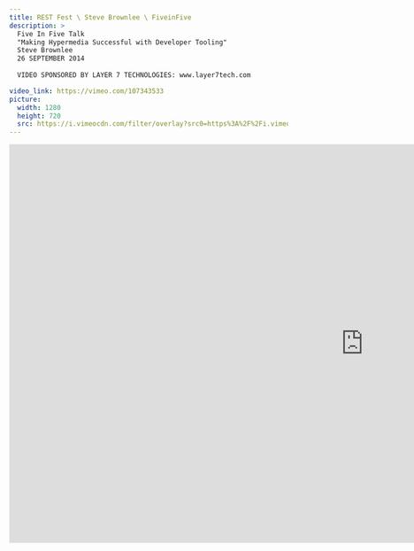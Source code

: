 ```yaml
---
title: REST Fest \ Steve Brownlee \ FiveinFive
description: >
  Five In Five Talk
  "Making Hypermedia Successful with Developer Tooling"
  Steve Brownlee
  26 SEPTEMBER 2014
  
  VIDEO SPONSORED BY LAYER 7 TECHNOLOGIES: www.layer7tech.com

video_link: https://vimeo.com/107343533
picture:
  width: 1280
  height: 720
  src: https://i.vimeocdn.com/filter/overlay?src0=https%3A%2F%2Fi.vimeocdn.com%2Fvideo%2F490726639_1280x720.jpg&src1=http%3A%2F%2Ff.vimeocdn.com%2Fp%2Fimages%2Fcrawler_play.png
---
```

<iframe src="https://player.vimeo.com/video/107343533?title=0&byline=0&portrait=0&badge=0&autopause=0&player_id=0" width="1280" height="720" frameborder="0" title="REST Fest \ Steve Brownlee \ FiveinFive" webkitallowfullscreen mozallowfullscreen allowfullscreen></iframe>